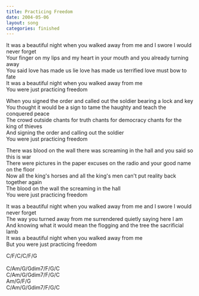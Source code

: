 ```yaml
---
title: Practicing Freedom
date: 2004-05-06
layout: song
categories: finished
---
```

It was a beautiful night when you walked away from me and I swore I would never forget  
Your finger on my lips and my heart in your mouth and you already turning away  
You said love has made us lie love has made us terrified love must bow to fate  
It was a beautiful night when you walked away from me  
You were just practicing freedom

When you signed the order and called out the soldier bearing a lock and key  
You thought it would be a sign to tame the haughty and teach the conquered peace  
The crowd outside chants for truth chants for democracy chants for the king of thieves  
And signing the order and calling out the soldier  
You were just practicing freedom

There was blood on the wall there was screaming in the hall and you said so this is war  
There were pictures in the paper excuses on the radio and your good name on the floor  
Now all the king's horses and all the king's men can't put reality back together again  
The blood on the wall the screaming in the hall  
You were just practicing freedom

It was a beautiful night when you walked away from me and I swore I would never forget  
The way you turned away from me surrendered quietly saying here I am  
And knowing what it would mean the flogging and the tree the sacrificial lamb  
It was a beautiful night when you walked away from me  
But you were just practicing freedom

<div class="chords">
  C/F/C/C/F/G<br/>
  <br/>
  C/Am/G/Gdim7/F/G/C<br/>
  C/Am/G/Gdim7/F/G/C<br/>
  Am/G/F/G<br/>
  C/Am/G/Gdim7/F/G/C<br/>
</div>
